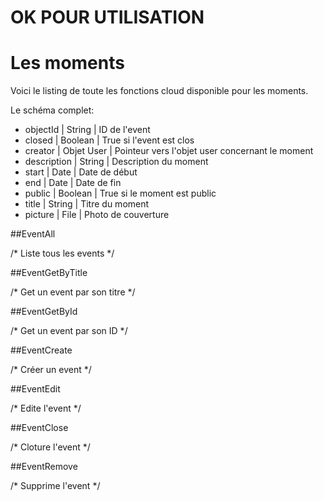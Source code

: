 # OK POUR UTILISATION
# Les moments

Voici le listing de toute les fonctions cloud disponible pour les moments.

Le schéma complet:

* objectId | String | ID de l'event
* closed | Boolean | True si l'event est clos
* creator | Objet User | Pointeur vers l'objet user concernant le moment
* description | String | Description du moment
* start | Date | Date de début
* end | Date | Date de fin
* public | Boolean | True si le moment est public
* title | String | Titre du moment
* picture | File | Photo de couverture

##EventAll

/* Liste tous les events */

##EventGetByTitle

/* Get un event par son titre */

##EventGetById

/* Get un event par son ID */

##EventCreate

/* Créer un event */

##EventEdit

/* Edite l'event */

##EventClose

/* Cloture l'event */

##EventRemove

/* Supprime l'event */
